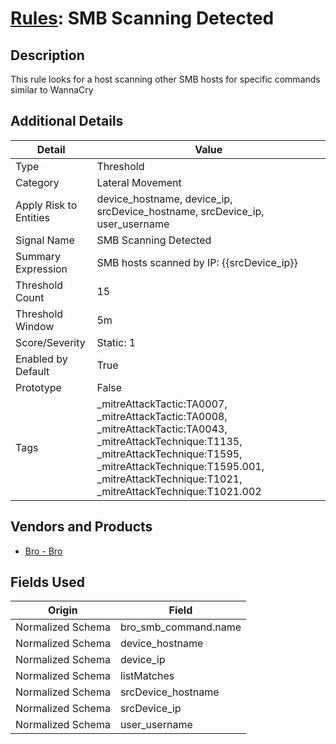 # [Rules](README.md): SMB Scanning Detected

## Description
This rule looks for a host scanning other SMB hosts for specific commands similar to WannaCry

## Additional Details
|Detail|Value|
|----|----|
|Type|Threshold|
|Category|Lateral Movement|
|Apply Risk to Entities|device_hostname, device_ip, srcDevice_hostname, srcDevice_ip, user_username|
|Signal Name|SMB Scanning Detected|
|Summary Expression|SMB hosts scanned by IP: {{srcDevice_ip}}|
|Threshold Count|15|
|Threshold Window|5m|
|Score/Severity|Static: 1|
|Enabled by Default|True|
|Prototype|False|
|Tags|_mitreAttackTactic:TA0007, _mitreAttackTactic:TA0008, _mitreAttackTactic:TA0043, _mitreAttackTechnique:T1135, _mitreAttackTechnique:T1595, _mitreAttackTechnique:T1595.001, _mitreAttackTechnique:T1021, _mitreAttackTechnique:T1021.002|
## Vendors and Products
- [Bro - Bro](../products/37C866BF-72E1-470A-9072-EDB908F56951.md)


## Fields Used

|Origin|Field|
|----|----|
|Normalized Schema|bro_smb_command.name|
|Normalized Schema|device_hostname|
|Normalized Schema|device_ip|
|Normalized Schema|listMatches|
|Normalized Schema|srcDevice_hostname|
|Normalized Schema|srcDevice_ip|
|Normalized Schema|user_username|


